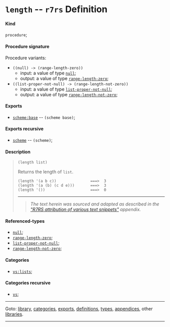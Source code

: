 

<a id='definition__r7rs__length'></a>

# `length` -- `r7rs` Definition


<a id='definition__r7rs__length__kind'></a>

#### Kind

`procedure`;


<a id='definition__r7rs__length__procedure-signature'></a>

#### Procedure signature

Procedure variants:
 * `((null) -> (range-length-zero))`
   * input: a value of type [`null`](../../r7rs/types/null.md#type__r7rs__null);
   * output: a value of type [`range-length-zero`](../../r7rs/types/range-length-zero.md#type__r7rs__range-length-zero);
 * `((list-proper-not-null) -> (range-length-not-zero))`
   * input: a value of type [`list-proper-not-null`](../../r7rs/types/list-proper-not-null.md#type__r7rs__list-proper-not-null);
   * output: a value of type [`range-length-not-zero`](../../r7rs/types/range-length-not-zero.md#type__r7rs__range-length-not-zero);


<a id='definition__r7rs__length__exports'></a>

#### Exports

 * [`scheme:base`](../../r7rs/exports/scheme_3a_base.md#export__r7rs__scheme_3a_base) -- `(scheme base)`;


<a id='definition__r7rs__length__exports-recursive'></a>

#### Exports recursive

 * [`scheme`](../../r7rs/exports/scheme.md#export__r7rs__scheme) -- `(scheme)`;


<a id='definition__r7rs__length__description'></a>

#### Description

> ````
> (length list)
> ````
> 
> 
> Returns the length of `list`.
> 
> ````
> (length '(a b c))               ===>  3
> (length '(a (b) (c d e)))       ===>  3
> (length '())                    ===>  0
> ````
> 
> 
> ----
> > *The text herein was sourced and adapted as described in the ["R7RS attribution of various text snippets"](../../r7rs/appendices/attribution.md#appendix__r7rs__attribution) appendix.*


<a id='definition__r7rs__length__referenced-types'></a>

#### Referenced-types

 * [`null`](../../r7rs/types/null.md#type__r7rs__null);
 * [`range-length-zero`](../../r7rs/types/range-length-zero.md#type__r7rs__range-length-zero);
 * [`list-proper-not-null`](../../r7rs/types/list-proper-not-null.md#type__r7rs__list-proper-not-null);
 * [`range-length-not-zero`](../../r7rs/types/range-length-not-zero.md#type__r7rs__range-length-not-zero);


<a id='definition__r7rs__length__categories'></a>

#### Categories

 * [`vs:lists`](../../r7rs/categories/vs_3a_lists.md#category__r7rs__vs_3a_lists);


<a id='definition__r7rs__length__categories-recursive'></a>

#### Categories recursive

 * [`vs`](../../r7rs/categories/vs.md#category__r7rs__vs);

----

Goto: [library](../../r7rs/_index.md#library__r7rs), [categories](../../r7rs/categories/_index.md#toc__r7rs__categories), [exports](../../r7rs/exports/_index.md#toc__r7rs__exports), [definitions](../../r7rs/definitions/_index.md#toc__r7rs__definitions), [types](../../r7rs/types/_index.md#toc__r7rs__types), [appendices](../../r7rs/appendices/_index.md#toc__r7rs__appendices), other [libraries](../../_libraries.md#toc__libraries).

----

